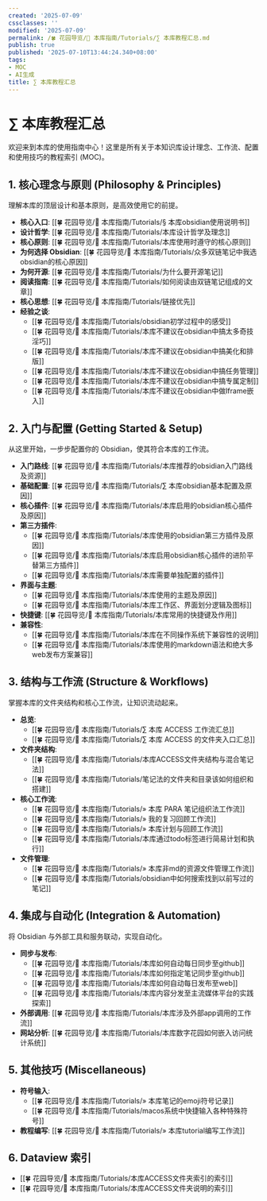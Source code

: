 ```yaml
---
created: '2025-07-09'
cssclasses: ''
modified: '2025-07-09'
permalink: /🍀 花园导览/🧰 本库指南/Tutorials/∑ 本库教程汇总.md
publish: true
published: '2025-07-10T13:44:24.340+08:00'
tags:
- MOC
- AI生成
title: ∑ 本库教程汇总
---
```

# ∑ 本库教程汇总

欢迎来到本库的使用指南中心！这里是所有关于本知识库设计理念、工作流、配置和使用技巧的教程索引 (MOC)。

## 1. 核心理念与原则 (Philosophy & Principles)

理解本库的顶层设计和基本原则，是高效使用它的前提。

- **核心入口**: [[🍀 花园导览/🧰 本库指南/Tutorials/§ 本库obsidian使用说明书]]
- **设计哲学**: [[🍀 花园导览/🧰 本库指南/Tutorials/本库设计哲学及理念]]
- **核心原则**: [[🍀 花园导览/🧰 本库指南/Tutorials/本库使用时遵守的核心原则]]
- **为何选择 Obsidian**: [[🍀 花园导览/🧰 本库指南/Tutorials/众多双链笔记中我选obsidian的核心原因]]
- **为何开源**: [[🍀 花园导览/🧰 本库指南/Tutorials/为什么要开源笔记]]
- **阅读指南**: [[🍀 花园导览/🧰 本库指南/Tutorials/如何阅读由双链笔记组成的文章]]
- **核心思想**: [[🍀 花园导览/🧰 本库指南/Tutorials/链接优先]]
- **经验之谈**:
    - [[🍀 花园导览/🧰 本库指南/Tutorials/obsidian初学过程中的感受]]
    - [[🍀 花园导览/🧰 本库指南/Tutorials/本库不建议在obsidian中搞太多奇技淫巧]]
    - [[🍀 花园导览/🧰 本库指南/Tutorials/本库不建议在obsidian中搞美化和排版]]
    - [[🍀 花园导览/🧰 本库指南/Tutorials/本库不建议在obsidian中搞任务管理]]
    - [[🍀 花园导览/🧰 本库指南/Tutorials/本库不建议在obsidian中搞专属定制]]
    - [[🍀 花园导览/🧰 本库指南/Tutorials/本库不建议在obsidian中做Iframe嵌入]]

## 2. 入门与配置 (Getting Started & Setup)

从这里开始，一步步配置你的 Obsidian，使其符合本库的工作流。

- **入门路线**: [[🍀 花园导览/🧰 本库指南/Tutorials/本库推荐的obsidian入门路线及资源]]
- **基础配置**: [[🍀 花园导览/🧰 本库指南/Tutorials/∑ 本库obsidian基本配置及原因]]
- **核心插件**: [[🍀 花园导览/🧰 本库指南/Tutorials/本库启用的obsidian核心插件及原因]]
- **第三方插件**: 
    - [[🍀 花园导览/🧰 本库指南/Tutorials/本库使用的obsidian第三方插件及原因]]
    - [[🍀 花园导览/🧰 本库指南/Tutorials/本库启用obsidian核心插件的进阶平替第三方插件]]
    - [[🍀 花园导览/🧰 本库指南/Tutorials/本库需要单独配置的插件]]
- **界面与主题**:
    - [[🍀 花园导览/🧰 本库指南/Tutorials/本库使用的主题及原因]]
    - [[🍀 花园导览/🧰 本库指南/Tutorials/本库工作区、界面划分逻辑及图标]]
- **快捷键**: [[🍀 花园导览/🧰 本库指南/Tutorials/本库常用的快捷键及作用]]
- **兼容性**: 
    - [[🍀 花园导览/🧰 本库指南/Tutorials/本库在不同操作系统下兼容性的说明]]
    - [[🍀 花园导览/🧰 本库指南/Tutorials/本库使用的markdown语法和绝大多web发布方案兼容]]

## 3. 结构与工作流 (Structure & Workflows)

掌握本库的文件夹结构和核心工作流，让知识流动起来。

- **总览**: 
    - [[🍀 花园导览/🧰 本库指南/Tutorials/∑ 本库 ACCESS 工作流汇总]]
    - [[🍀 花园导览/🧰 本库指南/Tutorials/∑ 本库 ACCESS 的文件夹入口汇总]]
- **文件夹结构**:
    - [[🍀 花园导览/🧰 本库指南/Tutorials/本库ACCESS文件夹结构与混合笔记法]]
    - [[🍀 花园导览/🧰 本库指南/Tutorials/笔记法的文件夹和目录该如何组织和搭建]]
- **核心工作流**:
    - [[🍀 花园导览/🧰 本库指南/Tutorials/» 本库 PARA 笔记组织法工作流]]
    - [[🍀 花园导览/🧰 本库指南/Tutorials/» 我的复习回顾工作流]]
    - [[🍀 花园导览/🧰 本库指南/Tutorials/» 本库计划与回顾工作流]]
    - [[🍀 花园导览/🧰 本库指南/Tutorials/本库通过todo标签进行简易计划和执行]]
- **文件管理**:
    - [[🍀 花园导览/🧰 本库指南/Tutorials/» 本库非md的资源文件管理工作流]]
    - [[🍀 花园导览/🧰 本库指南/Tutorials/obsidian中如何搜索找到以前写过的笔记]]

## 4. 集成与自动化 (Integration & Automation)

将 Obsidian 与外部工具和服务联动，实现自动化。

- **同步与发布**:
    - [[🍀 花园导览/🧰 本库指南/Tutorials/本库如何自动每日同步至github]]
    - [[🍀 花园导览/🧰 本库指南/Tutorials/本库如何指定笔记同步至github]]
    - [[🍀 花园导览/🧰 本库指南/Tutorials/本库如何自动每日发布至web]]
    - [[🍀 花园导览/🧰 本库指南/Tutorials/本库内容分发至主流媒体平台的实践探索]]
- **外部调用**: [[🍀 花园导览/🧰 本库指南/Tutorials/本库涉及外部app调用的工作流]]
- **网站分析**: [[🍀 花园导览/🧰 本库指南/Tutorials/本库数字花园如何嵌入访问统计系统]]

## 5. 其他技巧 (Miscellaneous)

- **符号输入**:
    - [[🍀 花园导览/🧰 本库指南/Tutorials/» 本库笔记的emoji符号记录]]
    - [[🍀 花园导览/🧰 本库指南/Tutorials/macos系统中快捷输入各种特殊符号]]
- **教程编写**: [[🍀 花园导览/🧰 本库指南/Tutorials/» 本库tutorial编写工作流]]

## 6. Dataview 索引

- [[🍀 花园导览/🧰 本库指南/Tutorials/本库ACCESS文件夹索引的索引]]
- [[🍀 花园导览/🧰 本库指南/Tutorials/本库ACCESS文件夹说明的索引]] 